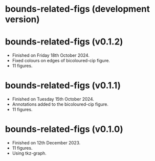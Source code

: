 # bounds-related-figs (development version)

# bounds-related-figs (v0.1.2)

* Finished on Friday 18th October 2024.
* Fixed colours on edges of bicoloured-cip figure.
* 11 figures.

# bounds-related-figs (v0.1.1)

* Finished on Tuesday 15th October 2024.
* Annotations added to the bicoloured-cip figure.
* 11 figures.

# bounds-related-figs (v0.1.0)

* Finished on 12th December 2023.
* 11 figures.
* Using tkz-graph.

